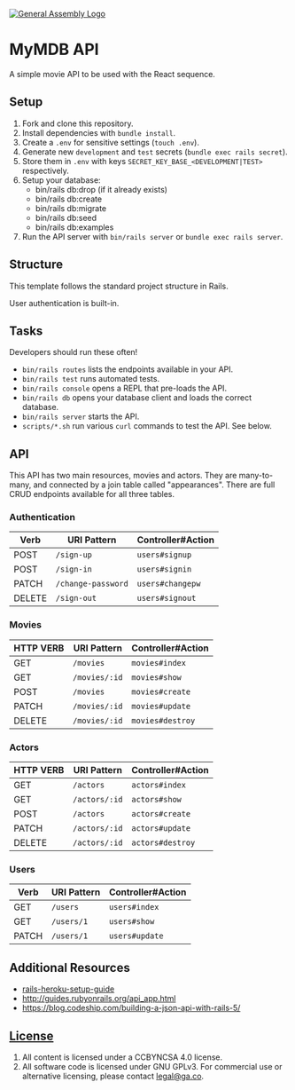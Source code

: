 [![General Assembly Logo](https://camo.githubusercontent.com/1a91b05b8f4d44b5bbfb83abac2b0996d8e26c92/687474703a2f2f692e696d6775722e636f6d2f6b6538555354712e706e67)](https://generalassemb.ly/education/web-development-immersive)

# MyMDB API

A simple movie API to be used with the React sequence.

## Setup

1.  Fork and clone this repository.
1.  Install dependencies with `bundle install`.
1.  Create a `.env` for sensitive settings (`touch .env`).
1.  Generate new `development` and `test` secrets (`bundle exec rails secret`).
1.  Store them in `.env` with keys `SECRET_KEY_BASE_<DEVELOPMENT|TEST>`
    respectively.
1.  Setup your database:
      - bin/rails db:drop (if it already exists)
      - bin/rails db:create
      - bin/rails db:migrate
      - bin/rails db:seed
      - bin/rails db:examples
1. Run the API server with `bin/rails server` or `bundle exec rails server`.

## Structure

This template follows the standard project structure in Rails.

User authentication is built-in.

## Tasks

Developers should run these often!

-   `bin/rails routes` lists the endpoints available in your API.
-   `bin/rails test` runs automated tests.
-   `bin/rails console` opens a REPL that pre-loads the API.
-   `bin/rails db` opens your database client and loads the correct database.
-   `bin/rails server` starts the API.
-   `scripts/*.sh` run various `curl` commands to test the API. See below.

## API

This API has two main resources, movies and actors. They are many-to-many, and
connected by a join table called "appearances". There are full CRUD endpoints
available for all three tables.

### Authentication

| Verb   | URI Pattern            | Controller#Action |
|--------|------------------------|-------------------|
| POST   | `/sign-up`             | `users#signup`    |
| POST   | `/sign-in`             | `users#signin`    |
| PATCH  | `/change-password`     | `users#changepw`  |
| DELETE | `/sign-out`        | `users#signout`   |

### Movies

| HTTP VERB | URI Pattern   | Controller#Action |
|-----------|---------------|-------------------|
| GET       | `/movies`     | `movies#index`    |
| GET       | `/movies/:id` | `movies#show`     |
| POST      | `/movies`     | `movies#create`   |
| PATCH     | `/movies/:id` | `movies#update`   |
| DELETE    | `/movies/:id` | `movies#destroy`  |

### Actors

| HTTP VERB | URI Pattern   | Controller#Action |
|-----------|---------------|-------------------|
| GET       | `/actors`     | `actors#index`    |
| GET       | `/actors/:id` | `actors#show`     |
| POST      | `/actors`     | `actors#create`   |
| PATCH     | `/actors/:id` | `actors#update`   |
| DELETE    | `/actors/:id` | `actors#destroy`  |

### Users

| Verb | URI Pattern | Controller#Action |
|------|-------------|-------------------|
| GET  | `/users`    | `users#index`     |
| GET  | `/users/1`  | `users#show`      |
| PATCH| `/users/1`  | `users#update`    |

## Additional Resources
- [rails-heroku-setup-guide](https://git.generalassemb.ly/ga-wdi-boston/rails-heroku-setup-guide)
- http://guides.rubyonrails.org/api_app.html
- https://blog.codeship.com/building-a-json-api-with-rails-5/

## [License](LICENSE)

1.  All content is licensed under a CC­BY­NC­SA 4.0 license.
1.  All software code is licensed under GNU GPLv3. For commercial use or
    alternative licensing, please contact legal@ga.co.
